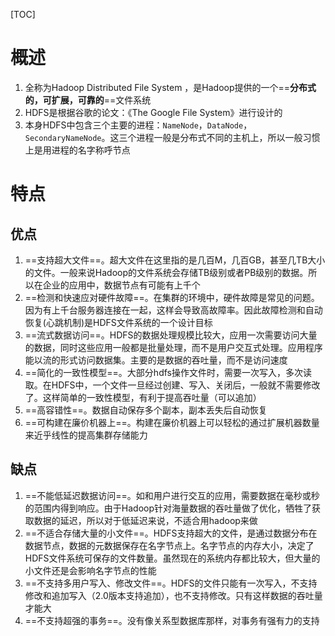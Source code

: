 [TOC]

# 概述

1. 全称为Hadoop     Distributed File System ，是Hadoop提供的一个==**分布式的，可扩展，可靠的**==文件系统
2. HDFS是根据谷歌的论文：《The Google File System》进行设计的
3. 本身HDFS中包含三个主要的进程：`NameNode`，`DataNode`，`SecondaryNameNode`。这三个进程一般是分布式不同的主机上，所以一般习惯上是用进程的名字称呼节点



# 特点

## 优点

1. ==支持超大文件==。超大文件在这里指的是几百M，几百GB，甚至几TB大小的文件。一般来说Hadoop的文件系统会存储TB级别或者PB级别的数据。所以在企业的应用中，数据节点有可能有上千个
2. ==检测和快速应对硬件故障==。在集群的环境中，硬件故障是常见的问题。因为有上千台服务器连接在一起，这样会导致高故障率。因此故障检测和自动恢复(心跳机制)是HDFS文件系统的一个设计目标
3. ==流式数据访问==。HDFS的数据处理规模比较大，应用一次需要访问大量的数据，同时这些应用一般都是批量处理，而不是用户交互式处理。应用程序能以流的形式访问数据集。主要的是数据的吞吐量，而不是访问速度
4.  ==简化的一致性模型==。大部分hdfs操作文件时，需要一次写入，多次读取。在HDFS中，一个文件一旦经过创建、写入、关闭后，一般就不需要修改了。这样简单的一致性模型，有利于提高吞吐量（可以追加）
5. ==高容错性==。数据自动保存多个副本，副本丢失后自动恢复
6. ==可构建在廉价机器上==。构建在廉价机器上可以轻松的通过扩展机器数量来近乎线性的提高集群存储能力

## 缺点

1. ==不能低延迟数据访问==。如和用户进行交互的应用，需要数据在毫秒或秒的范围内得到响应。由于Hadoop针对海量数据的吞吐量做了优化，牺牲了获取数据的延迟，所以对于低延迟来说，不适合用hadoop来做
2. ==不适合存储大量的小文件==。HDFS支持超大的文件，是通过数据分布在数据节点，数据的元数据保存在名字节点上。名字节点的内存大小，决定了HDFS文件系统可保存的文件数量。虽然现在的系统内存都比较大，但大量的小文件还是会影响名字节点的性能
3. ==不支持多用户写入、修改文件==。HDFS的文件只能有一次写入，不支持修改和追加写入（2.0版本支持追加），也不支持修改。只有这样数据的吞吐量才能大
4. ==不支持超强的事务==。没有像关系型数据库那样，对事务有强有力的支持
